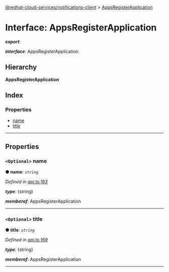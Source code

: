 [@redhat-cloud-services/notifications-client](../README.md) > [AppsRegisterApplication](../interfaces/appsregisterapplication.md)

# Interface: AppsRegisterApplication

*__export__*: 

*__interface__*: AppsRegisterApplication

## Hierarchy

**AppsRegisterApplication**

## Index

### Properties

* [name](appsregisterapplication.md#name)
* [title](appsregisterapplication.md#title)

---

## Properties

<a id="name"></a>

### `<Optional>` name

**● name**: *`string`*

*Defined in [api.ts:163](https://github.com/RedHatInsights/javascript-clients/blob/master/packages/hooks/api.ts#L163)*

*__type__*: {string}

*__memberof__*: AppsRegisterApplication

___
<a id="title"></a>

### `<Optional>` title

**● title**: *`string`*

*Defined in [api.ts:169](https://github.com/RedHatInsights/javascript-clients/blob/master/packages/hooks/api.ts#L169)*

*__type__*: {string}

*__memberof__*: AppsRegisterApplication

___

